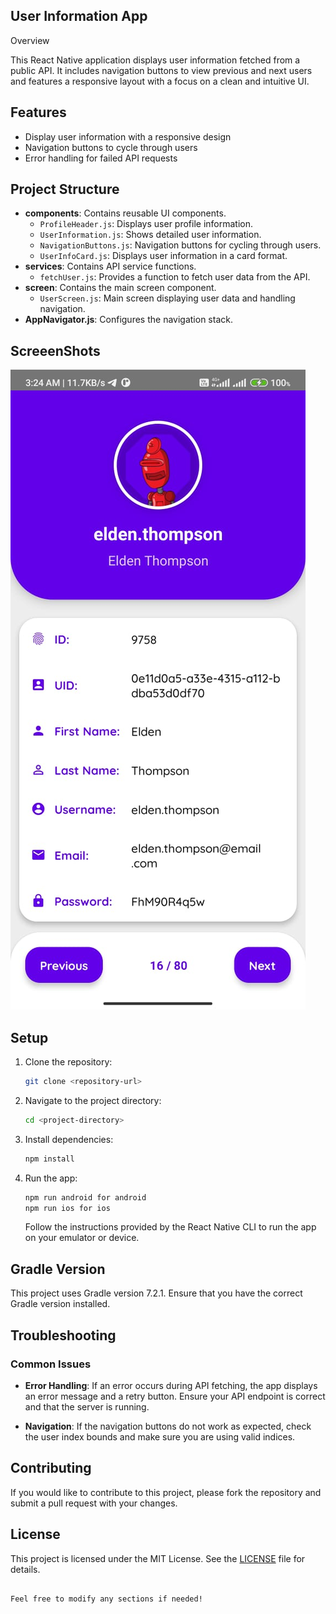 

## User Information App

Overview

This React Native application displays user information fetched from a public API. It includes navigation buttons to view previous and next users and features a responsive layout with a focus on a clean and intuitive UI.

## Features

- Display user information with a responsive design
- Navigation buttons to cycle through users
- Error handling for failed API requests

## Project Structure

- **components**: Contains reusable UI components.
  - `ProfileHeader.js`: Displays user profile information.
  - `UserInformation.js`: Shows detailed user information.
  - `NavigationButtons.js`: Navigation buttons for cycling through users.
  - `UserInfoCard.js`: Displays user information in a card format.
- **services**: Contains API service functions.
  - `fetchUser.js`: Provides a function to fetch user data from the API.
- **screen**: Contains the main screen component.
  - `UserScreen.js`: Main screen displaying user data and handling navigation.
- **AppNavigator.js**: Configures the navigation stack.


## ScreeenShots
![Home Screen](./ss/ss.jpeg)


## Setup

1. Clone the repository:

   ```bash
   git clone <repository-url>
   ```

2. Navigate to the project directory:

   ```bash
   cd <project-directory>
   ```

3. Install dependencies:

   ```bash
   npm install
   ```

4. Run the app:

   ```bash
   npm run android for android
   npm run ios for ios 
   ```

   Follow the instructions provided by the React Native CLI to run the app on your emulator or device.

## Gradle Version

This project uses Gradle version 7.2.1. Ensure that you have the correct Gradle version installed.

## Troubleshooting

### Common Issues

- **Error Handling**: If an error occurs during API fetching, the app displays an error message and a retry button. Ensure your API endpoint is correct and that the server is running.

- **Navigation**: If the navigation buttons do not work as expected, check the user index bounds and make sure you are using valid indices.

## Contributing

If you would like to contribute to this project, please fork the repository and submit a pull request with your changes.

## License

This project is licensed under the MIT License. See the [LICENSE](LICENSE) file for details.
```

Feel free to modify any sections if needed!
